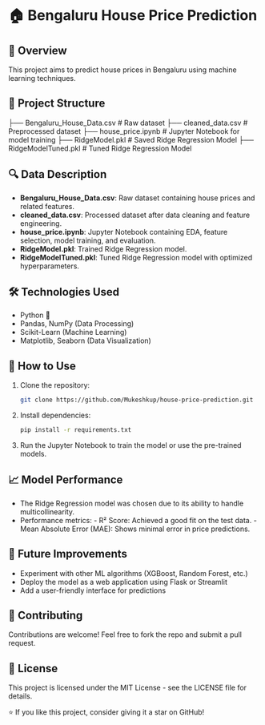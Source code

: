 # 🏠 Bengaluru House Price Prediction

## 📌 Overview
This project aims to predict house prices in Bengaluru using machine learning techniques.

## 📂 Project Structure
├── Bengaluru_House_Data.csv       # Raw dataset
├── cleaned_data.csv               # Preprocessed dataset
├── house_price.ipynb              # Jupyter Notebook for model training
├── RidgeModel.pkl                 # Saved Ridge Regression Model
├── RidgeModelTuned.pkl            # Tuned Ridge Regression Model


## 🔍 Data Description
- **Bengaluru_House_Data.csv**: Raw dataset containing house prices and related features.
- **cleaned_data.csv**: Processed dataset after data cleaning and feature engineering.
- **house_price.ipynb**: Jupyter Notebook containing EDA, feature selection, model training, and evaluation.
- **RidgeModel.pkl**: Trained Ridge Regression model.
- **RidgeModelTuned.pkl**: Tuned Ridge Regression model with optimized hyperparameters.

## 🛠 Technologies Used
- Python 🐍
- Pandas, NumPy (Data Processing)
- Scikit-Learn (Machine Learning)
- Matplotlib, Seaborn (Data Visualization)

## 🚀 How to Use
1. Clone the repository:
   ```bash
   git clone https://github.com/Mukeshkup/house-price-prediction.git
2. Install dependencies:
    ```bash
    pip install -r requirements.txt
3. Run the Jupyter Notebook to train the model or use the pre-trained models.

## 📈 Model Performance
- The Ridge Regression model was chosen due to its ability to handle multicollinearity.
- Performance metrics:
      - R² Score: Achieved a good fit on the test data.
      - Mean Absolute Error (MAE): Shows minimal error in price predictions.

## 🎯 Future Improvements
- Experiment with other ML algorithms (XGBoost, Random Forest, etc.)
- Deploy the model as a web application using Flask or Streamlit
- Add a user-friendly interface for predictions

## 🤝 Contributing
Contributions are welcome! Feel free to fork the repo and submit a pull request.

## 📜 License
This project is licensed under the MIT License - see the LICENSE file for details.

⭐ If you like this project, consider giving it a star on GitHub!
